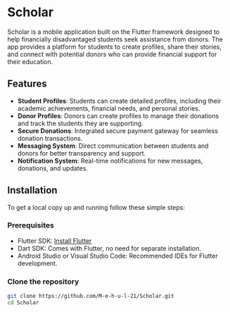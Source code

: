 # Scholar

Scholar is a mobile application built on the Flutter framework designed to help financially disadvantaged students seek assistance from donors. The app provides a platform for students to create profiles, share their stories, and connect with potential donors who can provide financial support for their education.

## Features

- **Student Profiles**: Students can create detailed profiles, including their academic achievements, financial needs, and personal stories.
- **Donor Profiles**: Donors can create profiles to manage their donations and track the students they are supporting.
- **Secure Donations**: Integrated secure payment gateway for seamless donation transactions.
- **Messaging System**: Direct communication between students and donors for better transparency and support.
- **Notification System**: Real-time notifications for new messages, donations, and updates.

## Installation

To get a local copy up and running follow these simple steps:

### Prerequisites

- Flutter SDK: [Install Flutter](https://flutter.dev/docs/get-started/install)
- Dart SDK: Comes with Flutter, no need for separate installation.
- Android Studio or Visual Studio Code: Recommended IDEs for Flutter development.

### Clone the repository

```bash
git clone https://github.com/M-e-h-u-l-21/Scholar.git
cd Scholar

